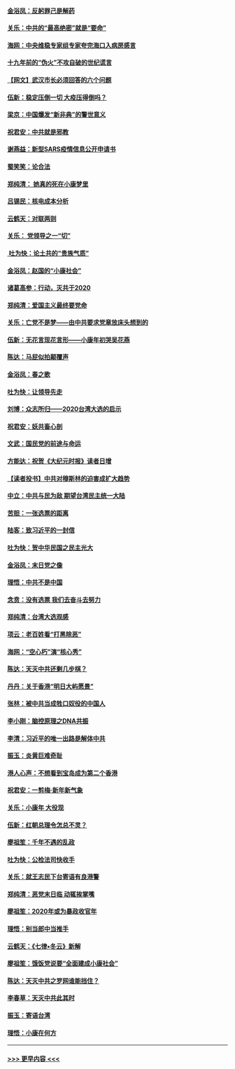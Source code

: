 #### [金浴凤：反躬罪己是解药](../pages/nsc993/n11820280.md?t=01260711) 
#### [关乐：中共的“最高绝密”就是“要命”](../pages/nsc993/n11816946.md?t=01260711) 
#### [海网：中央维稳专家组专家夸完海口入病房感言](../pages/nsc993/n11815138.md?t=01260711) 
#### [十九年前的“伪火”不攻自破的世纪谎言](../pages/nsc993/n11813238.md?t=01260711) 
#### [【网文】武汉市长必须回答的六个问题](../pages/nsc993/n11813848.md?t=01260711) 
#### [伍新：稳定压倒一切 大疫压得倒吗？](../pages/nsc993/n11812634.md?t=01260711) 
#### [梁京：中国爆发“新非典”的警世意义](../pages/nsc993/n11812554.md?t=01260711) 
#### [祝君安：中共就是邪教](../pages/nsc993/n11812431.md?t=01260711) 
#### [谢燕益：新型SARS疫情信息公开申请书](../pages/nsc993/n11808840.md?t=01260711) 
#### [蜀笑笑：论合法](../pages/nsc993/n11808064.md?t=01260711) 
#### [郑纯清： 她真的死在小康梦里](../pages/nsc993/n11806623.md?t=01260711) 
#### [吕锡民：核电成本分析](../pages/nsc993/n11806284.md?t=01260711) 
#### [云鹤天：对联两则](../pages/nsc993/n11805957.md?t=01260711) 
#### [关乐： 党领导之一“切”](../pages/nsc993/n11804505.md?t=01260711) 
#### [ 吐为快：论土共的“贵族气质”](../pages/nsc993/n11804490.md?t=01260711) 
#### [金浴凤：赵国的“小康社会”](../pages/nsc993/n11804452.md?t=01260711) 
#### [诸葛高参：行动，灭共于2020](../pages/nsc993/n11804120.md?t=01260711) 
#### [郑纯清：爱国主义最终要党命](../pages/nsc993/n11802197.md?t=01260711) 
#### [关乐：亡党不是梦——由中共要求党章放床头想到的](../pages/nsc993/n11802156.md?t=01260711) 
#### [伍新：无花言现花言形——小康年初哭吴花燕](../pages/nsc993/n11800044.md?t=01260711) 
#### [陈达：马屁似拍颠覆声](../pages/nsc993/n11800010.md?t=01260711) 
#### [金浴凤：春之歌](../pages/nsc993/n11797687.md?t=01260711) 
#### [吐为快：让领导先走](../pages/nsc993/n11797512.md?t=01260711) 
#### [刘博：众志所归——2020台湾大选的启示](../pages/nsc993/n11796878.md?t=01260711) 
#### [祝君安：妖共畜心剖](../pages/nsc993/n11794273.md?t=01260711) 
#### [文武：国民党的前途与命运](../pages/nsc993/n11794198.md?t=01260711) 
#### [方能达：祝贺《大纪元时报》读者日增](../pages/nsc993/n11793807.md?t=01260711) 
#### [【读者投书】中共对穆斯林的迫害成扩大趋势](../pages/nsc993/n11791371.md?t=01260711) 
#### [中立：中共与民为敌 期望台湾民主统一大陆](../pages/nsc993/n11790392.md?t=01260711) 
#### [苦胆：一张选票的距离](../pages/nsc993/n11788914.md?t=01260711) 
#### [陆客：致习近平的一封信](../pages/nsc993/n11788867.md?t=01260711) 
#### [吐为快：贺中华民国之民主光大](../pages/nsc993/n11788618.md?t=01260711) 
#### [金浴凤：末日党之像](../pages/nsc993/n11787475.md?t=01260711) 
#### [理悟：中共不是中国](../pages/nsc993/n11787463.md?t=01260711) 
#### [念贲：没有选票  我们去奋斗去努力](../pages/nsc993/n11787398.md?t=01260711) 
#### [郑纯清：台湾大选观感](../pages/nsc993/n11786210.md?t=01260711) 
#### [项云：老百姓看“打黑除恶”](../pages/nsc993/n11785398.md?t=01260711) 
#### [海网：“空心朽”演“核心秀”](../pages/nsc993/n11783874.md?t=01260711) 
#### [陈达：天灭中共还剩几步棋？](../pages/nsc993/n11783719.md?t=01260711) 
#### [丹丹：关于香港“明日大屿愿景”](../pages/nsc993/n11783273.md?t=01260711) 
#### [张林：被中共当成牲口奴役的中国人](../pages/nsc993/n11782397.md?t=01260711) 
#### [李小刚：脑控原理之DNA共振](../pages/nsc993/n11780962.md?t=01260711) 
#### [李清：习近平的唯一出路是解体中共](../pages/nsc993/n11780866.md?t=01260711) 
#### [振玉：炎黄巨难奇耻](../pages/nsc993/n11779632.md?t=01260711) 
#### [港人心声：不想看到宝岛成为第二个香港](../pages/nsc993/n11778817.md?t=01260711) 
#### [祝君安：一剪梅‧新年新气象](../pages/nsc993/n11776340.md?t=01260711) 
#### [关乐：小康年 大役现](../pages/nsc993/n11774213.md?t=01260711) 
#### [伍新：红朝总理令怎总不灵？](../pages/nsc993/n11770813.md?t=01260711) 
#### [廖祖笙：千年不遇的乱政](../pages/nsc993/n11770373.md?t=01260711) 
#### [吐为快：公检法司快收手](../pages/nsc993/n11770359.md?t=01260711) 
#### [关乐：就王志民下台寄语有良港警](../pages/nsc993/n11769903.md?t=01260711) 
#### [郑纯清：恶党末日临 动辄挨掌嘴](../pages/nsc993/n11769356.md?t=01260711) 
#### [廖祖笙：2020年或为暴政收官年](../pages/nsc993/n11768216.md?t=01260711) 
#### [理悟：别当郎中当推手](../pages/nsc993/n11768243.md?t=01260711) 
#### [云鹤天：《七律▪冬云》新解](../pages/nsc993/n11768204.md?t=01260711) 
#### [廖祖笙：饿饭党说要“全面建成小康社会”](../pages/nsc993/n11767482.md?t=01260711) 
#### [陈达：天灭中共之罗网谁能挡住？](../pages/nsc993/n11767465.md?t=01260711) 
#### [李春草：天灭中共此其时](../pages/nsc993/n11767452.md?t=01260711) 
#### [振玉：寄语台湾](../pages/nsc993/n11767432.md?t=01260711) 
#### [理悟：小康在何方](../pages/nsc993/n11767394.md?t=01260711) 

----
#### [ >>> 更早内容 <<< ](../indexes/nsc993-earlier.md)
